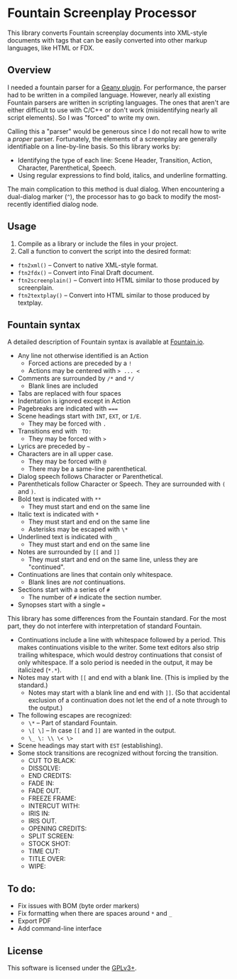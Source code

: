 # Fountain Screenplay Processor

This library converts Fountain screenplay documents into XML-style documents with tags that can be easily converted into other markup languages, like HTML or FDX.

## Overview

I needed a fountain parser for a [Geany plugin](https://github.com/xiota/geany-preview).  For performance, the parser had to be written in a compiled language.  However, nearly all existing Fountain parsers are written in scripting languages.  The ones that aren't are either difficult to use with C/C++ or don't work (misidentifying nearly all script elements).  So I was "forced" to write my own.

Calling this a "parser" would be generous since I do not recall how to write a *proper* parser.  Fortunately, the elements of a screenplay are generally identifiable on a line-by-line basis.  So this library works by:

* Identifying the type of each line: Scene Header, Transition, Action, Character, Parenthetical, Speech.
* Using regular expressions to find bold, italics, and underline formatting.

The main complication to this method is dual dialog.  When encountering a dual-dialog marker (`^`), the processor has to go back to modify the most-recently identified dialog node.

## Usage

1. Compile as a library or include the files in your project.
2. Call a function to convert the script into the desired format:

  * `ftn2xml()` – Convert to native XML-style format.
  * `ftn2fdx()` – Convert into Final Draft document.
  * `ftn2screenplain()` – Convert into HTML similar to those produced by screenplain.
  * `ftn2textplay()` – Convert into HTML similar to those produced by textplay.

## Fountain syntax

A detailed description of Fountain syntax is available at [Fountain.io](https://fountain.io/syntax).

* Any line not otherwise identified is an Action
	- Forced actions are preceded by a `!`
	- Actions may be centered with `> ... <`
* Comments are surrounded by `/*` and `*/`
  - Blank lines are included
* Tabs are replaced with four spaces
* Indentation is ignored except in Action
* Pagebreaks are indicated with `===`
* Scene headings start with `INT`, `EXT`, or `I/E`.
  - They may be forced with `.`
* Transitions end with ` TO:`
  - They may be forced with `>`
* Lyrics are preceded by `~`
* Characters are in all upper case.
  - They may be forced with `@`
  - There may be a same-line parenthetical.
* Dialog speech follows Character or Parenthetical.
* Parentheticals follow Character or Speech.  They are surrounded with `(` and `)`.
* Bold text is indicated with `**`
  - They must start and end on the same line
* Italic text is indicated with `*`
  - They must start and end on the same line
  - Asterisks may be escaped with `\*`
* Underlined text is indicated with `_`
  - They must start and end on the same line
* Notes are surrounded by `[[` and `]]`
  - They must start and end on the same line, unless they are "continued".
* Continuations are lines that contain only whitespace.
  - Blank lines are *not* continuations.
* Sections start with a series of `#`
  - The number of `#` indicate the section number.
* Synopses start with a single `=`

This library has some differences from the Fountain standard.  For the most part, they do not interfere with interpretation of standard Fountain.

* Continuations include a line with whitespace followed by a period.  This makes continuations visible to the writer.  Some text editors also strip trailing whitespace, which would destroy continuations that consist of only whitespace.  If a solo period is needed in the output, it may be italicized (`*.*`).
* Notes may start with `[[` and end with a blank line.  (This is implied by the standard.)
  - Notes may start with a blank line and end with `]]`.  (So that accidental exclusion of a continuation does not let the end of a note through to the output.) 
* The following escapes are recognized:
  - `\*` – Part of standard Fountain.
  - `\[ \]` – In case `[[` and `]]` are wanted in the output.
  - `\_ \: \\ \< \>`
* Scene headings may start with `EST` (establishing).
* Some stock transitions are recognized without forcing the transition.
  - CUT TO BLACK:
  - DISSOLVE:
  - END CREDITS:
  - FADE IN:
  - FADE OUT.
  - FREEZE FRAME:
  - INTERCUT WITH:
  - IRIS IN:
  - IRIS OUT.
  - OPENING CREDITS:
  - SPLIT SCREEN:
  - STOCK SHOT:
  - TIME CUT:
  - TITLE OVER:
  - WIPE:

## To do:

* Fix issues with BOM (byte order markers)
* Fix formatting when there are spaces around `*` and `_`
* Export PDF
* Add command-line interface

## License

This software is licensed under the [GPLv3+](License.md).
